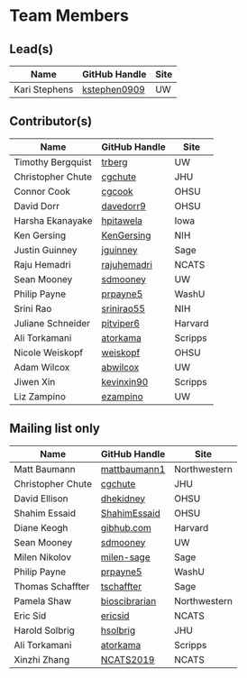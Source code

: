 # Team Members

## Lead(s)
Name | GitHub Handle | Site
-- | -- | --
Kari Stephens | [kstephen0909](https://github.com/kstephen0909) | UW

## Contributor(s)
Name | GitHub Handle | Site
-- | -- | --
Timothy Bergquist | [trberg](https://github.com/trberg) | UW
Christopher Chute | [cgchute](https://github.com/cgchute) | JHU
Connor Cook | [cgcook](https://github.com/cgcook) | OHSU
David Dorr | [davedorr9](http://github.com/davedorr9) | OHSU
Harsha Ekanayake | [hpitawela](https://github.com/hpitawela) | Iowa
Ken Gersing | [KenGersing](https://github.com/KenGersing) | NIH
Justin Guinney | [jguinney](http://github.com/jguinney) | Sage
Raju Hemadri | [rajuhemadri](https://github.com/rajuhemadri) | NCATS
Sean Mooney | [sdmooney](http://github.com/sdmooney) | UW
Philip Payne | [prpayne5](http://github.com/prpayne5) | WashU
Srini Rao | [srinirao55](http://github.com/srinirao55) | NIH
Juliane Schneider | [pitviper6](http://github.com/pitviper6) | Harvard
Ali Torkamani | [atorkama](https://github.com/atorkama) | Scripps
Nicole Weiskopf | [weiskopf](http://github.com/weiskopf) | OHSU
Adam Wilcox | [abwilcox](http://github.com/abwilcox) | UW
Jiwen Xin | [kevinxin90](https://github.com/kevinxin90) | Scripps
Liz Zampino | [ezampino](https://github.com/ezampino) | UW

## Mailing list only
Name | GitHub Handle | Site
-- | -- | --
Matt Baumann | [mattbaumann1](http://github.com/mattbaumann1) | Northwestern
Christopher Chute | [cgchute](https://github.com/cgchute) | JHU
David Ellison | [dhekidney](http://github.com/dhekidney) | OHSU
Shahim Essaid | [ShahimEssaid](http://github.com/ShahimEssaid) | OHSU
Diane Keogh | [gibhub.com](http://gibhub.com) | Harvard
Sean Mooney | [sdmooney](http://github.com/sdmooney) | UW
Milen Nikolov | [milen-sage](https://github.com/milen-sage) | Sage
Philip Payne | [prpayne5](http://github.com/prpayne5) | WashU
Thomas Schaffter | [tschaffter](https://github.com/tschaffter) | Sage
Pamela Shaw | [bioscibrarian](https://github.com/bioscibrarian) | Northwestern
Eric Sid | [ericsid](https://github.com/ericsid) | NCATS
Harold Solbrig | [hsolbrig](http://github.com/hsolbrig) | JHU
Ali Torkamani | [atorkama](https://github.com/atorkama) | Scripps
Xinzhi Zhang | [NCATS2019](https://github.com/NCATS2019) | NCATS

